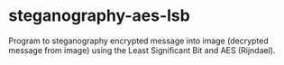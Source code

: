 # steganography-aes-lsb
Program to steganography encrypted message into image (decrypted message from image) using the Least Significant Bit and AES (Rijndael). 
